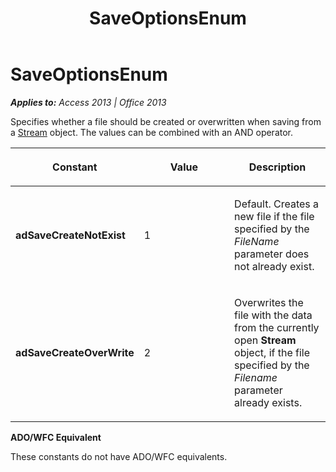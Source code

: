 ﻿---
title: SaveOptionsEnum
TOCTitle: SaveOptionsEnum
ms:assetid: 2a4e4c7a-6331-7270-0514-cc549c721ffd
ms:mtpsurl: https://msdn.microsoft.com/en-us/library/JJ249053(v=office.15)
ms:contentKeyID: 48543906
ms.date: 09/18/2015
mtps_version: v=office.15
---

# SaveOptionsEnum


_**Applies to:** Access 2013 | Office 2013_

Specifies whether a file should be created or overwritten when saving from a [Stream](stream-object-ado.md) object. The values can be combined with an AND operator.

<table>
<colgroup>
<col style="width: 33%" />
<col style="width: 33%" />
<col style="width: 33%" />
</colgroup>
<thead>
<tr class="header">
<th><p>Constant</p></th>
<th><p>Value</p></th>
<th><p>Description</p></th>
</tr>
</thead>
<tbody>
<tr class="odd">
<td><p><strong>adSaveCreateNotExist</strong></p></td>
<td><p>1</p></td>
<td><p>Default. Creates a new file if the file specified by the <em>FileName</em> parameter does not already exist.</p></td>
</tr>
<tr class="even">
<td><p><strong>adSaveCreateOverWrite</strong></p></td>
<td><p>2</p></td>
<td><p>Overwrites the file with the data from the currently open <strong>Stream</strong> object, if the file specified by the <em>Filename</em> parameter already exists.</p></td>
</tr>
</tbody>
</table>


**ADO/WFC Equivalent**

These constants do not have ADO/WFC equivalents.

